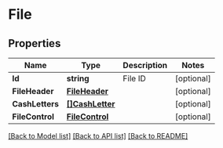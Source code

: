 # File

## Properties
Name | Type | Description | Notes
------------ | ------------- | ------------- | -------------
**Id** | **string** | File ID | [optional] 
**FileHeader** | [**FileHeader**](FileHeader.md) |  | [optional] 
**CashLetters** | [**[]CashLetter**](CashLetter.md) |  | [optional] 
**FileControl** | [**FileControl**](FileControl.md) |  | [optional] 

[[Back to Model list]](../README.md#documentation-for-models) [[Back to API list]](../README.md#documentation-for-api-endpoints) [[Back to README]](../README.md)


